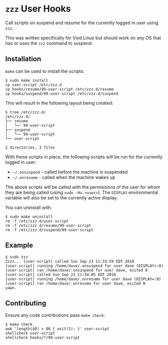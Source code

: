 `zzz` User Hooks
================

Call scripts on suspend and resume for the currently logged in user using `zzz`.

This was written specifically for Void Linux but should work on any OS that has
or uses the `zzz` command to suspend.

Installation
------------

`make` can be used to install the scripts:

    $ sudo make install
    cp user-script /etc/zzz.d
    cp hooks/resume/99-user-script /etc/zzz.d/resume
    cp hooks/suspend/99-user-script /etc/zzz.d/suspend

This will result in the following layout being created:

    $ tree /etc/zzz.d/
    /etc/zzz.d/
    ├── resume
    │   └── 99-user-script
    ├── suspend
    │   └── 99-user-script
    └── user-script

    2 directories, 3 files

With these scripts in place, the following scripts will be run for the currently
logged in user:

- `~/.onsuspend` - called before the machine is suspended
- `~/.onresume` - called when the machine wakes up

The above scripts will be called with the permissions of the user for whom they
are being called (using `sudo -Hu <user>`).  The `DISPLAY` environmental
variable will also be set to the currently active display.

You can uninstall with:

    $ sudo make uninstall
    rm -f /etc/zzz.d/user-script
    rm -f /etc/zzz.d/resume/99-user-script
    rm -f /etc/zzz.d/suspend/99-user-script

Example
-------

    $ sudo zzz
    Zzzz... [user-script] called Sun Sep 23 11:33:59 EDT 2018
    [user-script] running /home/dave/.onsuspend for user dave (DISPLAY=:0)
    [user-script] ran /home/dave/.onsuspend for user dave, exited 0
    [user-script] called Sun Sep 23 11:34:05 EDT 2018
    [user-script] running /home/dave/.onresume for user dave (DISPLAY=:0)
    [user-script] ran /home/dave/.onresume for user dave, exited 0
    yawn.

Contributing
------------

Ensure any code contributions pass `make check`:

```
$ make check
awk 'length($0) > 80 { exit(1); }' user-script
shellcheck user-script
shellcheck hooks/*/99-user-script
```

